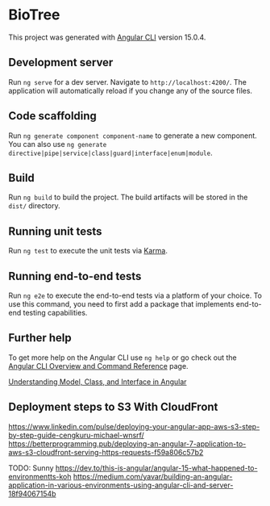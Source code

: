 # BioTree

This project was generated with [Angular CLI](https://github.com/angular/angular-cli) version 15.0.4.

## Development server

Run `ng serve` for a dev server. Navigate to `http://localhost:4200/`. The application will automatically reload if you change any of the source files.

## Code scaffolding

Run `ng generate component component-name` to generate a new component. You can also use `ng generate directive|pipe|service|class|guard|interface|enum|module`.

## Build

Run `ng build` to build the project. The build artifacts will be stored in the `dist/` directory.

## Running unit tests

Run `ng test` to execute the unit tests via [Karma](https://karma-runner.github.io).

## Running end-to-end tests

Run `ng e2e` to execute the end-to-end tests via a platform of your choice. To use this command, you need to first add a package that implements end-to-end testing capabilities.

## Further help

To get more help on the Angular CLI use `ng help` or go check out the [Angular CLI Overview and Command Reference](https://angular.io/cli) page.


[Understanding Model, Class, and Interface in Angular](https://medium.com/@snehalv.2010/understanding-model-class-and-interface-in-angular-953e9fe668c0)


## Deployment steps to S3 With CloudFront

https://www.linkedin.com/pulse/deploying-your-angular-app-aws-s3-step-by-step-guide-cengkuru-michael-wnsrf/
https://betterprogramming.pub/deploying-an-angular-7-application-to-aws-s3-cloudfront-serving-https-requests-f59a806c57b2



TODO: Sunny
https://dev.to/this-is-angular/angular-15-what-happened-to-environmentts-koh
https://medium.com/yavar/building-an-angular-application-in-various-environments-using-angular-cli-and-server-18f94067154b
